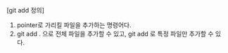 [git add 정의]
1. pointer로 가리킬 파일을 추가하는 명령어다.
2. git add . 으로 전체 파일을 추가할 수 있고, git add <file> 로 특정 파일만 추가할 수 있다.

